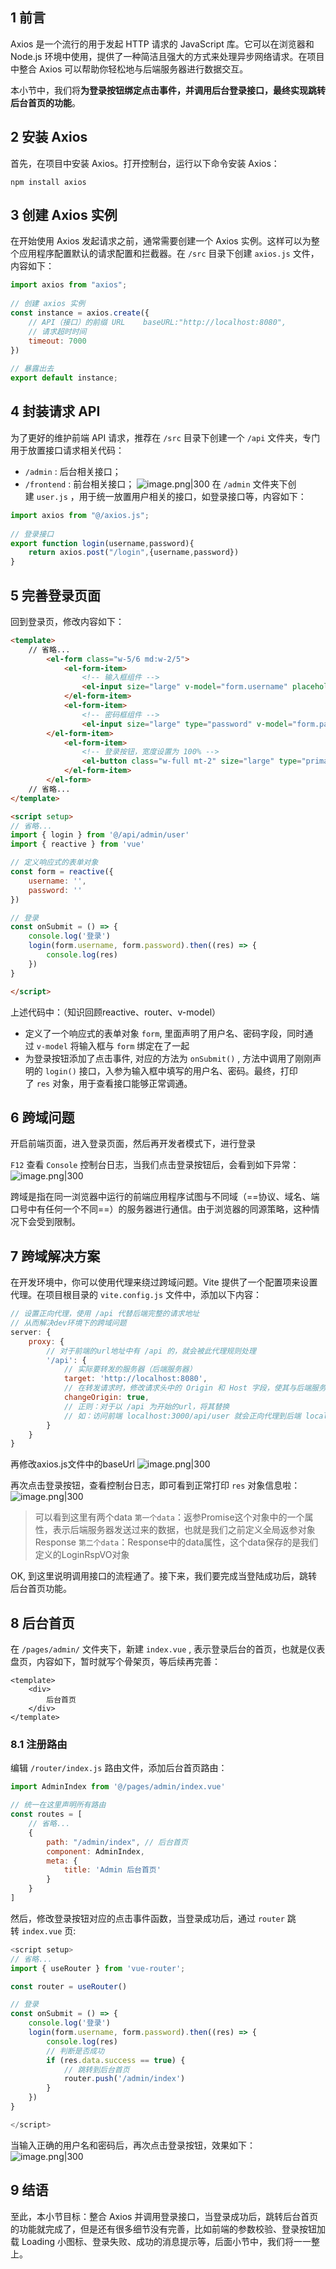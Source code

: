 
## 1 前言

Axios 是一个流行的用于发起 HTTP 请求的 JavaScript 库。它可以在浏览器和 Node.js 环境中使用，提供了一种简洁且强大的方式来处理异步网络请求。在项目中整合 Axios 可以帮助你轻松地与后端服务器进行数据交互。

本小节中，我们将**为登录按钮绑定点击事件，并调用后台登录接口，最终实现跳转后台首页的功能**。

## 2 安装 Axios

首先，在项目中安装 Axios。打开控制台，运行以下命令安装 Axios：

```shell
npm install axios
```

## 3 创建 Axios 实例

在开始使用 Axios 发起请求之前，通常需要创建一个 Axios 实例。这样可以为整个应用程序配置默认的请求配置和拦截器。在 `/src` 目录下创建 `axios.js` 文件，内容如下：
```js
import axios from "axios";  
  
// 创建 axios 实例  
const instance = axios.create({  
    // API（接口）的前缀 URL    baseURL:"http://localhost:8080",  
    // 请求超时时间  
    timeout: 7000  
})  
  
// 暴露出去  
export default instance;
```

## 4 封装请求 API

为了更好的维护前端 API 请求，推荐在 `/src` 目录下创建一个 `/api` 文件夹，专门用于放置接口请求相关代码：
- `/admin` : 后台相关接口；
- `/frontend` : 前台相关接口；
  ![image.png|300](https://my-obsidian-image.oss-cn-guangzhou.aliyuncs.com/2024/04/57d2f3880c104a64e9d0ec4c59947116.png)
在 `/admin` 文件夹下创建 `user.js` ，用于统一放置用户相关的接口，如登录接口等，内容如下：
```js
import axios from "@/axios.js";  
  
// 登录接口  
export function login(username,password){  
    return axios.post("/login",{username,password})  
}
```

## 5 完善登录页面

回到登录页，修改内容如下：
```html
<template>
	// 省略...
		<el-form class="w-5/6 md:w-2/5">
			<el-form-item>
				<!-- 输入框组件 -->
				<el-input size="large" v-model="form.username" placeholder="请输入用户名" :prefix-icon="User" clearable />
			</el-form-item>
			<el-form-item>
				<!-- 密码框组件 -->
				<el-input size="large" type="password" v-model="form.password" placeholder="请输入密码" :prefix-icon="Lock" clearable />
		</el-form-item>
			<el-form-item>
				<!-- 登录按钮，宽度设置为 100% -->
				<el-button class="w-full mt-2" size="large" type="primary" @click="onSubmit">登录</el-button>
			</el-form-item>
		</el-form>
	// 省略...
</template>

<script setup>
// 省略...
import { login } from '@/api/admin/user'
import { reactive } from 'vue' 

// 定义响应式的表单对象
const form = reactive({
    username: '',
    password: ''
})

// 登录
const onSubmit = () => {
    console.log('登录')
    login(form.username, form.password).then((res) => {
        console.log(res)
    })
}

</script>
```

上述代码中：（知识回顾reactive、router、v-model）
- 定义了一个响应式的表单对象 `form`, 里面声明了用户名、密码字段，同时通过 `v-model` 将输入框与 `form` 绑定在了一起
- 为登录按钮添加了点击事件, 对应的方法为 `onSubmit()` , 方法中调用了刚刚声明的 `login()` 接口，入参为输入框中填写的用户名、密码。最终，打印了 `res` 对象，用于查看接口能够正常调通。

## 6 跨域问题

开启前端页面，进入登录页面，然后再开发者模式下，进行登录

`F12` 查看 `Console` 控制台日志，当我们点击登录按钮后，会看到如下异常：
![image.png|300](https://my-obsidian-image.oss-cn-guangzhou.aliyuncs.com/2024/04/a825bc16b6677fbb37514bfd194d2a00.png)

跨域是指在同一浏览器中运行的前端应用程序试图与不同域（==协议、域名、端口号中有任何一个不同==）的服务器进行通信。由于浏览器的同源策略，这种情况下会受到限制。

## 7 跨域解决方案

在开发环境中，你可以使用代理来绕过跨域问题。Vite 提供了一个配置项来设置代理。在项目根目录的 `vite.config.js` 文件中，添加以下内容：
```js
// 设置正向代理，使用 /api 代替后端完整的请求地址  
// 从而解决dev环境下的跨域问题  
server: {  
    proxy: {  
        // 对于前端的url地址中有 /api 的，就会被此代理规则处理  
        '/api': {  
            // 实际要转发的服务器（后端服务器）  
            target: 'http://localhost:8080',  
            // 在转发请求时，修改请求头中的 Origin 和 Host 字段，使其与后端服务器地址相匹配  
            changeOrigin: true,  
            // 正则：对于以 /api 为开始的url，将其替换  
            // 如：访问前端 localhost:3000/api/user 就会正向代理到后端 localhost:8080/user            rewrite: path => path.replace(/^\/api/,'')  
        }  
    }  
}
```

再修改axios.js文件中的baseUrl
![image.png|300](https://my-obsidian-image.oss-cn-guangzhou.aliyuncs.com/2024/04/7aa9cd72c33ae7e1a1236ab7959297f9.png)

再次点击登录按钮，查看控制台日志，即可看到正常打印 `res` 对象信息啦：
![image.png|300](https://my-obsidian-image.oss-cn-guangzhou.aliyuncs.com/2024/04/20b3e56b20a3a3ba58884977c7678a09.png)

> 可以看到这里有两个data
> `第一个data`：返参Promise这个对象中的一个属性，表示后端服务器发送过来的数据，也就是我们之前定义全局返参对象Response
> `第二个data`：Response中的data属性，这个data保存的是我们定义的LoginRspVO对象

OK, 到这里说明调用接口的流程通了。接下来，我们要完成当登陆成功后，跳转后台首页功能。

## 8 后台首页

在 `/pages/admin/` 文件夹下，新建 `index.vue` , 表示登录后台的首页，也就是仪表盘页，内容如下，暂时就写个骨架页，等后续再完善：

```vue
<template>
    <div>
        后台首页
    </div>
</template>
```

### 8.1 注册路由

编辑 `/router/index.js` 路由文件，添加后台首页路由：

```js
import AdminIndex from '@/pages/admin/index.vue'

// 统一在这里声明所有路由
const routes = [
    // 省略...
    {
        path: "/admin/index", // 后台首页
        component: AdminIndex,
        meta: {
            title: 'Admin 后台首页'
        }
    }
]
```

然后，修改登录按钮对应的点击事件函数，当登录成功后，通过 `router` 跳转 `index.vue` 页:

```js
<script setup>
// 省略...
import { useRouter } from 'vue-router';

const router = useRouter()

// 登录
const onSubmit = () => {
    console.log('登录')
    login(form.username, form.password).then((res) => {
        console.log(res)
        // 判断是否成功
        if (res.data.success == true) {
            // 跳转到后台首页
            router.push('/admin/index')
        }
    })
}

</script>
```

当输入正确的用户名和密码后，再次点击登录按钮，效果如下：
![image.png|300](https://my-obsidian-image.oss-cn-guangzhou.aliyuncs.com/2024/04/084dfa74c47fc9120acf6c4df8babcbd.png)

## 9 结语

至此，本小节目标：整合 Axios 并调用登录接口，当登录成功后，跳转后台首页的功能就完成了，但是还有很多细节没有完善，比如前端的参数校验、登录按钮加载 Loading 小图标、登录失败、成功的消息提示等，后面小节中，我们将一一整上。